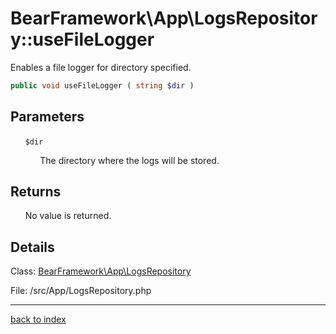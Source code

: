# BearFramework\App\LogsRepository::useFileLogger

Enables a file logger for directory specified.

```php
public void useFileLogger ( string $dir )
```

## Parameters

&nbsp;&nbsp;&nbsp;&nbsp;&nbsp;&nbsp;`$dir`

&nbsp;&nbsp;&nbsp;&nbsp;&nbsp;&nbsp;&nbsp;&nbsp;&nbsp;&nbsp;&nbsp;&nbsp;The directory where the logs will be stored.

## Returns

&nbsp;&nbsp;&nbsp;&nbsp;&nbsp;&nbsp;No value is returned.

## Details

Class: [BearFramework\App\LogsRepository](bearframework.app.logsrepository.class.md)

File: /src/App/LogsRepository.php

---

[back to index](index.md)

